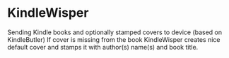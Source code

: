 # KindleWisper
Sending Kindle books and optionally stamped covers to device (based on KindleButler)
If cover is missing from the book KindleWisper creates nice default cover and stamps it with 
author(s) name(s) and book title.
